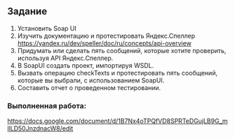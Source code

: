 ## Задание ##
1. Установить Soap UI
2. Изучить документацию и протестировать Яндекс.Спеллер https://yandex.ru/dev/speller/doc/ru/concepts/api-overview
3. Придумать или сделать пять сообщений, которые хотите проверить, используя API Яндекс.Спеллер.
4. В SoapUI создать проект, импортируя WSDL.
5. Вызвать операцию checkTexts и протестировать пять сообщений, которые вы выбрали, с использованием SoapUI.
6. Составить отчет о проведенном тестировании.

### Выполненная работа:
https://docs.google.com/document/d/1B7Nx4oTPQfVD8SPRTeDGujLB9G_mllLD50JnzdnacW8/edit
